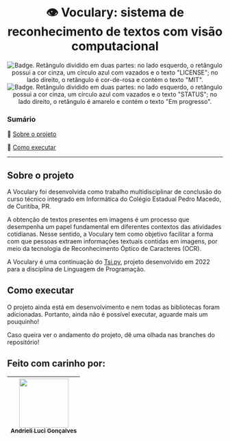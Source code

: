 <h1 align="center"> 👁️ Voculary: sistema de reconhecimento de textos com visão computacional </h1>

<p align="center">
    <img src='https://img.shields.io/badge/License-MIT-f2a2b7?style=for-the-badge&logo=appveyor' alt='Badge. Retângulo dividido em duas partes: no lado esquerdo, o retângulo possui a cor cinza, um círculo azul com vazados e o texto "LICENSE"; no lado direito, o retângulo é cor-de-rosa e contém o texto "MIT".'>
    <img src='https://img.shields.io/badge/Status-Em progresso-F8EE77?style=for-the-badge&logo=appveyor' alt='Badge. Retângulo dividido em duas partes: no lado esquerdo, o retângulo possui a cor cinza, um círculo azul com vazados e o texto "STATUS"; no lado direito, o retângulo é amarelo e contém o texto "Em progresso".'>
</p>

### Sumário 

:small_blue_diamond: [Sobre o projeto](#sobre-o-projeto)

:small_blue_diamond: [Como executar](#como-executar)

---
## Sobre o projeto

A Voculary foi desenvolvida como trabalho multidisciplinar de conclusão do curso técnico integrado em Informática do Colégio Estadual Pedro Macedo, de Curitiba, PR.

A obtenção de textos presentes em imagens é um processo que desempenha um papel fundamental em diferentes contextos das atividades cotidianas. Nesse sentido, a Voculary tem como objetivo facilitar a forma com que pessoas extraem informações textuais contidas em imagens, por meio da tecnologia de Reconhecimento Óptico de Caracteres (OCR). 

A Voculary é uma continuação do [Tsi.py](https://github.com/strawndri/tca-tsi.py), projeto desenvolvido em 2022 para a disciplina de Linguagem de Programação.

## Como executar

O projeto ainda está em desenvolvimento e nem todas as bibliotecas foram adicionadas. Portanto, ainda não é possível executar, aguarde mais um pouquinho!

Caso queira ver o andamento do projeto, dê uma olhada nas branches do repositório!

## Feito com carinho por:

| [<img src="https://avatars.githubusercontent.com/u/62841828?v=4" width=115><br><sub>Andrieli Luci Gonçalves</sub>](https://github.com/strawndri) |
| --- |
